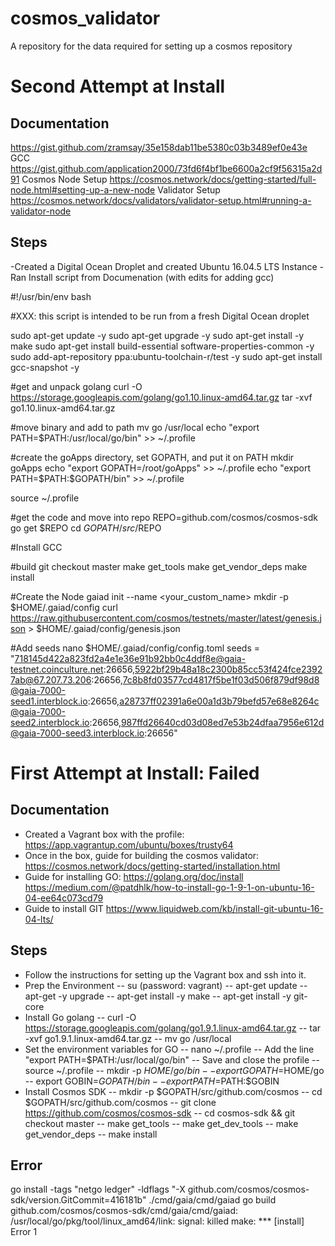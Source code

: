 # cosmos_validator
A repository for the data required for setting up a cosmos repository

# Second Attempt at Install

## Documentation
https://gist.github.com/zramsay/35e158dab11be5380c03b3489ef0e43e
GCC
https://gist.github.com/application2000/73fd6f4bf1be6600a2cf9f56315a2d91
Cosmos Node Setup
https://cosmos.network/docs/getting-started/full-node.html#setting-up-a-new-node
Validator Setup
https://cosmos.network/docs/validators/validator-setup.html#running-a-validator-node

## Steps
-Created a Digital Ocean Droplet and created Ubuntu 16.04.5 LTS Instance
-Ran Install script from Documenation (with edits for adding gcc)

#!/usr/bin/env bash

#XXX: this script is intended to be run from a fresh Digital Ocean droplet

sudo apt-get update -y
sudo apt-get upgrade -y
sudo apt-get install -y make
sudo apt-get install build-essential software-properties-common -y
sudo add-apt-repository ppa:ubuntu-toolchain-r/test -y
sudo apt-get install gcc-snapshot -y

#get and unpack golang
curl -O https://storage.googleapis.com/golang/go1.10.linux-amd64.tar.gz
tar -xvf go1.10.linux-amd64.tar.gz

#move binary and add to path
mv go /usr/local
echo "export PATH=\$PATH:/usr/local/go/bin" >> ~/.profile

#create the goApps directory, set GOPATH, and put it on PATH
mkdir goApps
echo "export GOPATH=/root/goApps" >> ~/.profile
echo "export PATH=\$PATH:\$GOPATH/bin" >> ~/.profile

source ~/.profile

#get the code and move into repo
REPO=github.com/cosmos/cosmos-sdk
go get $REPO
cd $GOPATH/src/$REPO

#Install GCC

#build
git checkout master
make get_tools
make get_vendor_deps
make install

#Create the Node
gaiad init --name <your_custom_name>
mkdir -p $HOME/.gaiad/config
curl https://raw.githubusercontent.com/cosmos/testnets/master/latest/genesis.json > $HOME/.gaiad/config/genesis.json

#Add seeds
nano $HOME/.gaiad/config/config.toml
seeds = "718145d422a823fd2a4e1e36e91b92bb0c4ddf8e@gaia-testnet.coinculture.net:26656,5922bf29b48a18c2300b85cc53f424fce23927ab@67.207.73.206:26656,7c8b8fd03577cd4817f5be1f03d506f879df98d8@gaia-7000-seed1.interblock.io:26656,a28737ff02391a6e00a1d3b79befd57e68e8264c@gaia-7000-seed2.interblock.io:26656,987ffd26640cd03d08ed7e53b24dfaa7956e612d@gaia-7000-seed3.interblock.io:26656"


# First Attempt at Install: Failed

## Documentation
- Created a Vagrant box with the profile:
https://app.vagrantup.com/ubuntu/boxes/trusty64
- Once in the box, guide for building the cosmos validator:
https://cosmos.network/docs/getting-started/installation.html
- Guide for installing GO:
https://golang.org/doc/install
https://medium.com/@patdhlk/how-to-install-go-1-9-1-on-ubuntu-16-04-ee64c073cd79
- Guide to install GIT
https://www.liquidweb.com/kb/install-git-ubuntu-16-04-lts/

## Steps
- Follow the instructions for setting up the Vagrant box and ssh into it.
- Prep the Environment
-- su (password: vagrant)
-- apt-get update
-- apt-get -y upgrade
-- apt-get install -y make
-- apt-get install -y git-core
- Install Go golang
-- curl -O https://storage.googleapis.com/golang/go1.9.1.linux-amd64.tar.gz
-- tar -xvf go1.9.1.linux-amd64.tar.gz
-- mv go /usr/local
- Set the environment variables for GO
-- nano ~/.profile
-- Add the line "export PATH=$PATH:/usr/local/go/bin"
-- Save and close the profile
-- source ~/.profile
-- mkdir -p $HOME/go/bin
-- export GOPATH=$HOME/go
-- export GOBIN=$GOPATH/bin
-- export PATH=$PATH:$GOBIN
- Install Cosmos SDK
-- mkdir -p $GOPATH/src/github.com/cosmos
-- cd $GOPATH/src/github.com/cosmos
-- git clone https://github.com/cosmos/cosmos-sdk
-- cd cosmos-sdk && git checkout master
-- make get_tools
-- make get_dev_tools
-- make get_vendor_deps
-- make install

## Error
go install -tags "netgo ledger" -ldflags "-X github.com/cosmos/cosmos-sdk/version.GitCommit=416181b" ./cmd/gaia/cmd/gaiad
go build github.com/cosmos/cosmos-sdk/cmd/gaia/cmd/gaiad: /usr/local/go/pkg/tool/linux_amd64/link: signal: killed
make: *** [install] Error 1
